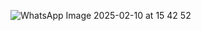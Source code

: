 ![WhatsApp Image 2025-02-10 at 15 42 52](https://github.com/user-attachments/assets/1cd40de7-8da8-4425-954c-fc29058481ea)
